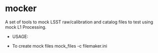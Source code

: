 # mocker

A set of tools to mock LSST raw/calibration and catalog files to test
using mock L1 Processing.

- USAGE:

 + To create mock files
 mock_files -c filemaker.ini
